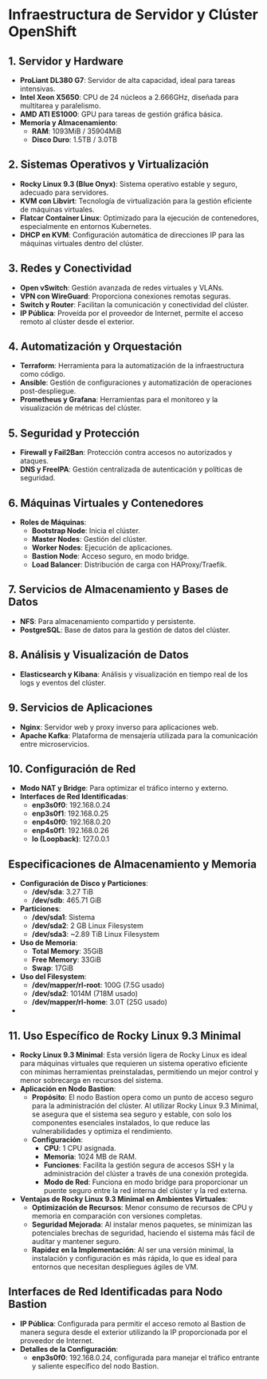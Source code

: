 # Infraestructura de Servidor y Clúster OpenShift

## 1. Servidor y Hardware
- **ProLiant DL380 G7**: Servidor de alta capacidad, ideal para tareas intensivas.
- **Intel Xeon X5650**: CPU de 24 núcleos a 2.666GHz, diseñada para multitarea y paralelismo.
- **AMD ATI ES1000**: GPU para tareas de gestión gráfica básica.
- **Memoria y Almacenamiento**:
  - **RAM**: 1093MiB / 35904MiB
  - **Disco Duro**: 1.5TB / 3.0TB

## 2. Sistemas Operativos y Virtualización
- **Rocky Linux 9.3 (Blue Onyx)**: Sistema operativo estable y seguro, adecuado para servidores.
- **KVM con Libvirt**: Tecnología de virtualización para la gestión eficiente de máquinas virtuales.
- **Flatcar Container Linux**: Optimizado para la ejecución de contenedores, especialmente en entornos Kubernetes.
- **DHCP en KVM**: Configuración automática de direcciones IP para las máquinas virtuales dentro del clúster.

## 3. Redes y Conectividad
- **Open vSwitch**: Gestión avanzada de redes virtuales y VLANs.
- **VPN con WireGuard**: Proporciona conexiones remotas seguras.
- **Switch y Router**: Facilitan la comunicación y conectividad del clúster.
- **IP Pública**: Proveída por el proveedor de Internet, permite el acceso remoto al clúster desde el exterior.

## 4. Automatización y Orquestación
- **Terraform**: Herramienta para la automatización de la infraestructura como código.
- **Ansible**: Gestión de configuraciones y automatización de operaciones post-despliegue.
- **Prometheus y Grafana**: Herramientas para el monitoreo y la visualización de métricas del clúster.

## 5. Seguridad y Protección
- **Firewall y Fail2Ban**: Protección contra accesos no autorizados y ataques.
- **DNS y FreeIPA**: Gestión centralizada de autenticación y políticas de seguridad.

## 6. Máquinas Virtuales y Contenedores
- **Roles de Máquinas**:
  - **Bootstrap Node**: Inicia el clúster.
  - **Master Nodes**: Gestión del clúster.
  - **Worker Nodes**: Ejecución de aplicaciones.
  - **Bastion Node**: Acceso seguro, en modo bridge.
  - **Load Balancer**: Distribución de carga con HAProxy/Traefik.

## 7. Servicios de Almacenamiento y Bases de Datos
- **NFS**: Para almacenamiento compartido y persistente.
- **PostgreSQL**: Base de datos para la gestión de datos del clúster.

## 8. Análisis y Visualización de Datos
- **Elasticsearch y Kibana**: Análisis y visualización en tiempo real de los logs y eventos del clúster.

## 9. Servicios de Aplicaciones
- **Nginx**: Servidor web y proxy inverso para aplicaciones web.
- **Apache Kafka**: Plataforma de mensajería utilizada para la comunicación entre microservicios.

## 10. Configuración de Red
- **Modo NAT y Bridge**: Para optimizar el tráfico interno y externo.
- **Interfaces de Red Identificadas**:
  - **enp3s0f0**: 192.168.0.24
  - **enp3s0f1**: 192.168.0.25
  - **enp4s0f0**: 192.168.0.20
  - **enp4s0f1**: 192.168.0.26
  - **lo (Loopback)**: 127.0.0.1

## Especificaciones de Almacenamiento y Memoria
- **Configuración de Disco y Particiones**:
  - **/dev/sda**: 3.27 TiB
  - **/dev/sdb**: 465.71 GiB
- **Particiones**:
  - **/dev/sda1**: Sistema
  - **/dev/sda2**: 2 GB Linux Filesystem
  - **/dev/sda3**: ~2.89 TiB Linux Filesystem
- **Uso de Memoria**:
  - **Total Memory**: 35GiB
  - **Free Memory**: 33GiB
  - **Swap**: 17GiB
- **Uso del Filesystem**:
  - **/dev/mapper/rl-root**: 100G (7.5G usado)
  - **/dev/sda2**: 1014M (718M usado)
  - **/dev/mapper/rl-home**: 3.0T (25G usado)
- 
## 11. Uso Específico de Rocky Linux 9.3 Minimal
- **Rocky Linux 9.3 Minimal**: Esta versión ligera de Rocky Linux es ideal para máquinas virtuales que requieren un sistema operativo eficiente con mínimas herramientas preinstaladas, permitiendo un mejor control y menor sobrecarga en recursos del sistema.
- **Aplicación en Nodo Bastion**:
  - **Propósito**: El nodo Bastion opera como un punto de acceso seguro para la administración del clúster. Al utilizar Rocky Linux 9.3 Minimal, se asegura que el sistema sea seguro y estable, con solo los componentes esenciales instalados, lo que reduce las vulnerabilidades y optimiza el rendimiento.
  - **Configuración**:
    - **CPU**: 1 CPU asignada.
    - **Memoria**: 1024 MB de RAM.
    - **Funciones**: Facilita la gestión segura de accesos SSH y la administración del clúster a través de una conexión protegida.
    - **Modo de Red**: Funciona en modo bridge para proporcionar un puente seguro entre la red interna del clúster y la red externa.
- **Ventajas de Rocky Linux 9.3 Minimal en Ambientes Virtuales**:
  - **Optimización de Recursos**: Menor consumo de recursos de CPU y memoria en comparación con versiones completas.
  - **Seguridad Mejorada**: Al instalar menos paquetes, se minimizan las potenciales brechas de seguridad, haciendo el sistema más fácil de auditar y mantener seguro.
  - **Rapidez en la Implementación**: Al ser una versión minimal, la instalación y configuración es más rápida, lo que es ideal para entornos que necesitan despliegues ágiles de VM.

## Interfaces de Red Identificadas para Nodo Bastion
- **IP Pública**: Configurada para permitir el acceso remoto al Bastion de manera segura desde el exterior utilizando la IP proporcionada por el proveedor de Internet.
- **Detalles de la Configuración**:
  - **enp3s0f0**: 192.168.0.24, configurada para manejar el tráfico entrante y saliente específico del nodo Bastion.
